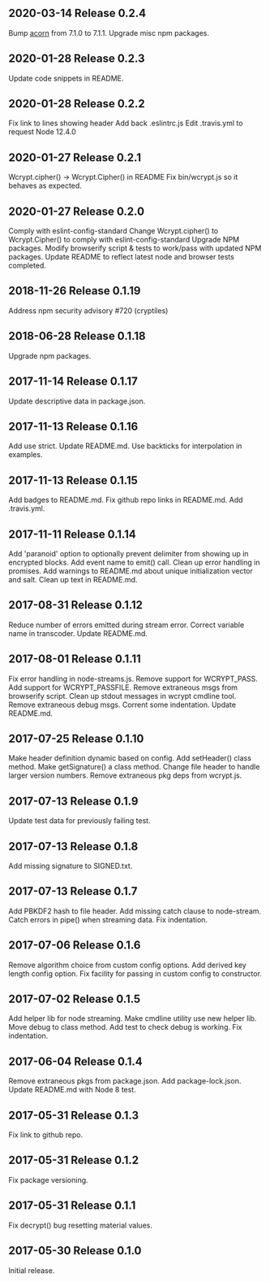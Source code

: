 ## 2020-03-14  Release 0.2.4

Bump [acorn](https://github.com/acornjs/acorn) from 7.1.0 to 7.1.1.
Upgrade misc npm packages.

## 2020-01-28  Release 0.2.3

Update code snippets in README.

## 2020-01-28  Release 0.2.2

Fix link to lines showing header
Add back .eslintrc.js
Edit .travis.yml to request Node 12.4.0

## 2020-01-27  Release 0.2.1

Wcrypt.cipher() -> Wcrypt.Cipher() in README
Fix bin/wcrypt.js so it behaves as expected.

## 2020-01-27  Release 0.2.0

Comply with eslint-config-standard
Change Wcrypt.cipher() to Wcrypt.Cipher() to comply with eslint-config-standard
Upgrade NPM packages.
Modify browserify script & tests to work/pass with updated NPM packages.
Update README to reflect latest node and browser tests completed.

## 2018-11-26  Release 0.1.19

Address npm security advisory #720 (cryptiles)

## 2018-06-28  Release 0.1.18

Upgrade npm packages.

## 2017-11-14  Release 0.1.17

Update descriptive data in package.json.

## 2017-11-13  Release 0.1.16

Add use strict.
Update README.md.
Use backticks for interpolation in examples.

## 2017-11-13  Release 0.1.15

Add badges to README.md.
Fix github repo links in README.md.
Add .travis.yml.

## 2017-11-11  Release 0.1.14

Add 'paranoid' option to optionally prevent delimiter from showing up in encrypted blocks.
Add event name to emit() call.
Clean up error handling in promises.
Add warnings to README.md about unique initialization vector and salt.
Clean up text in README.md.

## 2017-08-31  Release 0.1.12

  Reduce number of errors emitted during stream error.
  Correct variable name in transcoder.
  Update README.md.

## 2017-08-01  Release 0.1.11

Fix error handling in node-streams.js.
Remove support for WCRYPT_PASS.
Add support for WCRYPT_PASSFILE.
Remove extraneous msgs from browserify script.
Clean up stdout messages in wcrypt cmdline tool.
Remove extraneous debug msgs.
Corrent some indentation.
Update README.md.

## 2017-07-25  Release 0.1.10

Make header definition dynamic based on config.
Add setHeader() class method.
Make getSignature() a class method.
Change file header to handle larger version numbers.
Remove extraneous pkg deps from wcrypt.js.

## 2017-07-13  Release 0.1.9

Update test data for previously failing test.

## 2017-07-13  Release 0.1.8

Add missing signature to SIGNED.txt.

## 2017-07-13  Release 0.1.7

Add PBKDF2 hash to file header.
Add missing catch clause to node-stream.
Catch errors in pipe() when streaming data.
Fix indentation.

## 2017-07-06  Release 0.1.6

Remove algorithm choice from custom config options.
Add derived key length config option.
Fix facility for passing in custom config to constructor.

## 2017-07-02  Release 0.1.5

Add helper lib for node streaming.
Make cmdline utility use new helper lib.
Move debug to class method.
Add test to check debug is working.
Fix indentation.

## 2017-06-04  Release 0.1.4

Remove extraneous pkgs from package.json.
Add package-lock.json.
Update README.md with Node 8 test.

## 2017-05-31  Release 0.1.3

Fix link to github repo.

## 2017-05-31  Release 0.1.2

Fix package versioning.

## 2017-05-31  Release 0.1.1

Fix decrypt() bug resetting material values.

## 2017-05-30  Release 0.1.0

Initial release.
